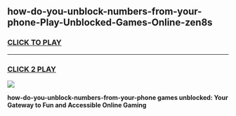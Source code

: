 
## how-do-you-unblock-numbers-from-your-phone-Play-Unblocked-Games-Online-zen8s
<h3>
<a href="https://premium76.site?title=how-do-you-unblock-numbers-from-your-phone&ref=25A">CLICK TO PLAY</a></h3>
<hr>

<h3>
<a href="https://premium76.site?title=how-do-you-unblock-numbers-from-your-phone&ref=25A">CLICK 2 PLAY</a>
  
</h3>

<a href="https://premium76.site?title=how-do-you-unblock-numbers-from-your-phone&ref=25A"><img src="https://clearcache.store/games.png"></a>


**how-do-you-unblock-numbers-from-your-phone games unblocked: Your Gateway to Fun and Accessible Online Gaming**
